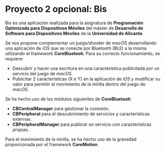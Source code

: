 # Proyecto 2 opcional: Bis

Bis es una aplicación realizada para la asignatura de **Programación Optimizada para Dispositivos Móviles** del máster de **Desarrollo de Software para Dispositivos Móviles** de la **Universidad de Alicante**.

Se nos propone complementar un juego/shooter de *macOS* desarrollando una aplicación de *iOS* que se conecte por Bluetooth (BLE) a la misma utilizando el framework **CoreBluetooh**. Para su correcto funcionamiento, se requiere:

 - Descubrir y hacer una escritura en una característica publicitada por un servicio del juego de *macOS*.
 - Publicitar 2 características (X e Y) en la aplicación de *iOS* y modificar su valor para permitir el movimiento de la mirilla dentro del juego de *macOS*.


Se ha hecho uso de los módulos siguientes de **CoreBluetooh**:

 - ****CBCentralManager**** para gestionar la conexión.
 - ****CBPeripheral**** para el descubrimiento de servicios y características externas.
 - ****CBPeripheralManager**** para publicar un servicio con características propias.

Para el movimiento de la mirilla, se ha hecho uso de la gravedad proporcionada por el framework **CoreMotion**.
